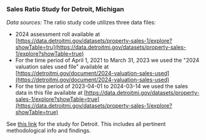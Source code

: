 ### Sales Ratio Study for Detroit, Michigan

*Data sources:* The ratio study code utilizes three data files:
* 2024 assessment roll available at [https://data.detroitmi.gov/datasets/property-sales-1/explore?showTable=tru](https://data.detroitmi.gov/datasets/property-sales-1/explore?showTable=true)
* For the time period of April 1, 2021 to March 31, 2023 we used the "2024 valuation sales used file" available at [https://detroitmi.gov/document/2024-valuation-sales-used](https://detroitmi.gov/document/2024-valuation-sales-used)
* For the time period of 2023-04-01 to 2024-03-14 we used the sales data in this file available at [https://data.detroitmi.gov/datasets/property-sales-1/explore?showTable=true](https://data.detroitmi.gov/datasets/property-sales-1/explore?showTable=true)

See [this link](https://docs.google.com/document/d/1dZsRyc-nTUHrled88pkG2M4TJVZ39vdRkZqqtqB1mMA/) for the study for Detroit. This includes all pertinent methodological info and findings.
